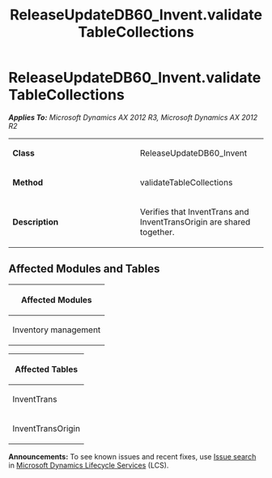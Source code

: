 ﻿---
title: ReleaseUpdateDB60_Invent.validateTableCollections
TOCTitle: ReleaseUpdateDB60_Invent.validateTableCollections
ms:assetid: 56ac5af7-8104-8728-1982-155de3fea46c
ms:mtpsurl: https://msdn.microsoft.com/en-us/library/JJ736191(v=AX.60)
ms:contentKeyID: 49708366
ms.date: 05/18/2015
mtps_version: v=AX.60
---

# ReleaseUpdateDB60\_Invent.validateTableCollections 


_**Applies To:** Microsoft Dynamics AX 2012 R3, Microsoft Dynamics AX 2012 R2_

<table>
<colgroup>
<col style="width: 50%" />
<col style="width: 50%" />
</colgroup>
<tbody>
<tr class="odd">
<td><p><strong>Class</strong></p></td>
<td><p>ReleaseUpdateDB60_Invent</p></td>
</tr>
<tr class="even">
<td><p><strong>Method</strong></p></td>
<td><p>validateTableCollections</p></td>
</tr>
<tr class="odd">
<td><p><strong>Description</strong></p></td>
<td><p>Verifies that InventTrans and InventTransOrigin are shared together.</p></td>
</tr>
</tbody>
</table>


## Affected Modules and Tables

<table>
<colgroup>
<col style="width: 100%" />
</colgroup>
<thead>
<tr class="header">
<th><p>Affected Modules</p></th>
</tr>
</thead>
<tbody>
<tr class="odd">
<td><p>Inventory management</p></td>
</tr>
</tbody>
</table>


<table>
<colgroup>
<col style="width: 100%" />
</colgroup>
<thead>
<tr class="header">
<th><p>Affected Tables</p></th>
</tr>
</thead>
<tbody>
<tr class="odd">
<td><p>InventTrans</p></td>
</tr>
<tr class="even">
<td><p>InventTransOrigin</p></td>
</tr>
</tbody>
</table>

  
**Announcements:** To see known issues and recent fixes, use [Issue search](http://go.microsoft.com/fwlink/?linkid=389258) in [Microsoft Dynamics Lifecycle Services](http://go.microsoft.com/fwlink/?linkid=306505) (LCS).

